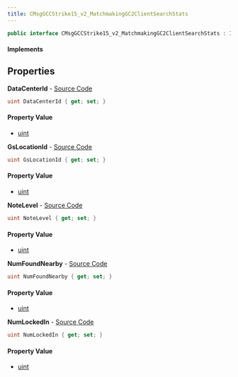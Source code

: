 ```yaml
---
title: CMsgGCCStrike15_v2_MatchmakingGC2ClientSearchStats
---
```


```csharp
public interface CMsgGCCStrike15_v2_MatchmakingGC2ClientSearchStats : ITypedProtobuf<CMsgGCCStrike15_v2_MatchmakingGC2ClientSearchStats>, INativeHandle
```

#### Implements

## Properties

**DataCenterId** - [Source Code](https://github.com/swiftly-solution/swiftlys2/blob/master/managed/src/SwiftlyS2.Generated/Protobufs/Interfaces/CMsgGCCStrike15_v2_MatchmakingGC2ClientSearchStats.cs#L16)

```csharp
uint DataCenterId { get; set; }
```

#### Property Value

- [uint](https://learn.microsoft.com/dotnet/api/system.uint32)

**GsLocationId** - [Source Code](https://github.com/swiftly-solution/swiftlys2/blob/master/managed/src/SwiftlyS2.Generated/Protobufs/Interfaces/CMsgGCCStrike15_v2_MatchmakingGC2ClientSearchStats.cs#L13)

```csharp
uint GsLocationId { get; set; }
```

#### Property Value

- [uint](https://learn.microsoft.com/dotnet/api/system.uint32)

**NoteLevel** - [Source Code](https://github.com/swiftly-solution/swiftlys2/blob/master/managed/src/SwiftlyS2.Generated/Protobufs/Interfaces/CMsgGCCStrike15_v2_MatchmakingGC2ClientSearchStats.cs#L25)

```csharp
uint NoteLevel { get; set; }
```

#### Property Value

- [uint](https://learn.microsoft.com/dotnet/api/system.uint32)

**NumFoundNearby** - [Source Code](https://github.com/swiftly-solution/swiftlys2/blob/master/managed/src/SwiftlyS2.Generated/Protobufs/Interfaces/CMsgGCCStrike15_v2_MatchmakingGC2ClientSearchStats.cs#L22)

```csharp
uint NumFoundNearby { get; set; }
```

#### Property Value

- [uint](https://learn.microsoft.com/dotnet/api/system.uint32)

**NumLockedIn** - [Source Code](https://github.com/swiftly-solution/swiftlys2/blob/master/managed/src/SwiftlyS2.Generated/Protobufs/Interfaces/CMsgGCCStrike15_v2_MatchmakingGC2ClientSearchStats.cs#L19)

```csharp
uint NumLockedIn { get; set; }
```

#### Property Value

- [uint](https://learn.microsoft.com/dotnet/api/system.uint32)

